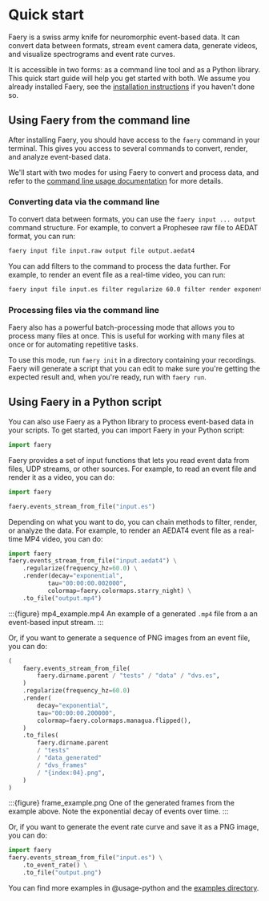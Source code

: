 # Quick start

Faery is a swiss army knife for neuromorphic event-based data. It can convert data between formats, stream event camera data, generate videos, and visualize spectrograms and event rate curves.

It is accessible in two forms: as a command line tool and as a Python library. This quick start guide will help you get started with both.
We assume you already installed Faery, see the [installation instructions](@installation) if you haven't done so.

## Using Faery from the command line

After installing Faery, you should have access to the `faery` command in your terminal.
This gives you access to several commands to convert, render, and analyze event-based data.

We'll start with two modes for using Faery to convert and process data, and refer to the [command line usage documentation](#usage-cli) for more details.

### Converting data via the command line

To convert data between formats, you can use the `faery input ... output` command structure.
For example, to convert a Prophesee raw file to AEDAT format, you can run:

```sh
faery input file input.raw output file output.aedat4
```

You can add filters to the command to process the data further. For example, to render an event file as a real-time video, you can run:

```sh
faery input file input.es filter regularize 60.0 filter render exponential 0.2 starry_night output file output.mp4
```

### Processing files via the command line

Faery also has a powerful batch-processing mode that allows you to process many files at once.
This is useful for working with many files at once or for automating repetitive tasks.

To use this mode, run `faery init` in a directory containing your recordings.
Faery will generate a script that you can edit to make sure you're getting the expected result and, when you're ready, run with `faery run`.

## Using Faery in a Python script

You can also use Faery as a Python library to process event-based data in your scripts.
To get started, you can import Faery in your Python script:

```python
import faery
```

Faery provides a set of input functions that lets you read event data from files, UDP streams, or other sources.
For example, to read an event file and render it as a video, you can do:
```python
import faery

faery.events_stream_from_file("input.es")
```

Depending on what you want to do, you can chain methods to filter, render, or analyze the data.
For example, to render an AEDAT4 event file as a real-time MP4 video, you can do:
```python
import faery
faery.events_stream_from_file("input.aedat4") \
    .regularize(frequency_hz=60.0) \
    .render(decay="exponential",
           tau="00:00:00.002000",
           colormap=faery.colormaps.starry_night) \
    .to_file("output.mp4")
```
:::{figure} mp4_example.mp4
An example of a generated `.mp4` file from a an event-based input stream.
:::

Or, if you want to generate a sequence of PNG images from an event file, you can do:

```python
(
    faery.events_stream_from_file(
        faery.dirname.parent / "tests" / "data" / "dvs.es",
    )
    .regularize(frequency_hz=60.0)
    .render(
        decay="exponential",
        tau="00:00:00.200000",
        colormap=faery.colormaps.managua.flipped(),
    )
    .to_files(
        faery.dirname.parent
        / "tests"
        / "data_generated"
        / "dvs_frames"
        / "{index:04}.png",
    )
)
```

:::{figure} frame_example.png
One of the generated frames from the example above.
Note the exponential decay of events over time.
:::

Or, if you want to generate the event rate curve and save it as a PNG image, you can do:
```python
import faery
faery.events_stream_from_file("input.es") \
    .to_event_rate() \
    .to_file("output.png")
```

You can find more examples in @usage-python and the [examples directory](https://github.com/aestream/faery/tree/main/examples).
